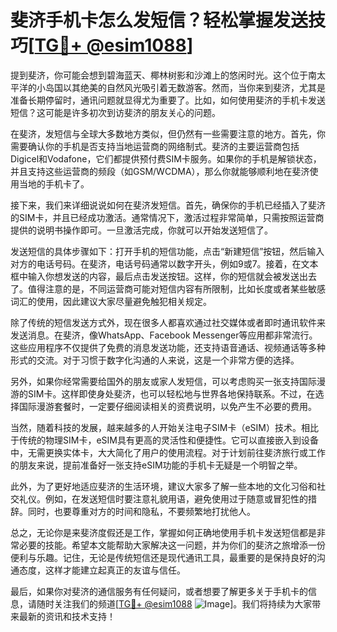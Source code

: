# 斐济手机卡怎么发短信？轻松掌握发送技巧[[TG💪+ @esim1088](https://t.me/s/esim1088)]

提到斐济，你可能会想到碧海蓝天、椰林树影和沙滩上的悠闲时光。这个位于南太平洋的小岛国以其绝美的自然风光吸引着无数游客。然而，当你来到斐济，尤其是准备长期停留时，通讯问题就显得尤为重要了。比如，如何使用斐济的手机卡发送短信？这可能是许多初次到访斐济的朋友关心的问题。

在斐济，发短信与全球大多数地方类似，但仍然有一些需要注意的地方。首先，你需要确认你的手机是否支持当地运营商的网络制式。斐济的主要运营商包括Digicel和Vodafone，它们都提供预付费SIM卡服务。如果你的手机是解锁状态，并且支持这些运营商的频段（如GSM/WCDMA），那么你就能够顺利地在斐济使用当地的手机卡了。

接下来，我们来详细说说如何在斐济发短信。首先，确保你的手机已经插入了斐济的SIM卡，并且已经成功激活。通常情况下，激活过程非常简单，只需按照运营商提供的说明书操作即可。一旦激活完成，你就可以开始发送短信了。

发送短信的具体步骤如下：打开手机的短信功能，点击“新建短信”按钮，然后输入对方的电话号码。在斐济，电话号码通常以数字开头，例如9或7。接着，在文本框中输入你想发送的内容，最后点击发送按钮。这样，你的短信就会被发送出去了。值得注意的是，不同运营商可能对短信内容有所限制，比如长度或者某些敏感词汇的使用，因此建议大家尽量避免触犯相关规定。

除了传统的短信发送方式外，现在很多人都喜欢通过社交媒体或者即时通讯软件来发送消息。在斐济，像WhatsApp、Facebook Messenger等应用都非常流行。这些应用程序不仅提供了免费的消息发送功能，还支持语音通话、视频通话等多种形式的交流。对于习惯于数字化沟通的人来说，这是一个非常方便的选择。

另外，如果你经常需要给国外的朋友或家人发短信，可以考虑购买一张支持国际漫游的SIM卡。这样即使身处斐济，也可以轻松地与世界各地保持联系。不过，在选择国际漫游套餐时，一定要仔细阅读相关的资费说明，以免产生不必要的费用。

当然，随着科技的发展，越来越多的人开始关注电子SIM卡（eSIM）技术。相比于传统的物理SIM卡，eSIM具有更高的灵活性和便捷性。它可以直接嵌入到设备中，无需更换实体卡，大大简化了用户的使用流程。对于计划前往斐济旅行或工作的朋友来说，提前准备好一张支持eSIM功能的手机卡无疑是一个明智之举。

此外，为了更好地适应斐济的生活环境，建议大家多了解一些本地的文化习俗和社交礼仪。例如，在发送短信时要注意礼貌用语，避免使用过于随意或冒犯性的措辞。同时，也要尊重对方的时间和隐私，不要频繁地打扰他人。

总之，无论你是来斐济度假还是工作，掌握如何正确地使用手机卡发送短信都是非常必要的技能。希望本文能帮助大家解决这一问题，并为你们的斐济之旅增添一份便利与乐趣。记住，无论是传统短信还是现代通讯工具，最重要的是保持良好的沟通态度，这样才能建立起真正的友谊与信任。

最后，如果你对斐济的通信服务有任何疑问，或者想要了解更多关于手机卡的信息，请随时关注我们的频道[[TG💪+ @esim1088](https://t.me/s/esim1088) ![Image](https://i.postimg.cc/4NQfJmqS/Snipaste-2025-05-13-00-14-12.png)]。我们将持续为大家带来最新的资讯和技术支持！